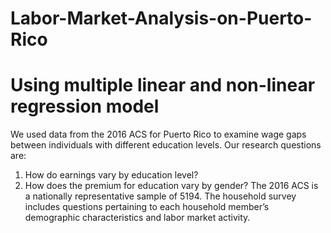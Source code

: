 # Labor-Market-Analysis-on-Puerto-Rico

# Using multiple linear and non-linear regression model 

We used data from the 2016 ACS for Puerto Rico to examine wage gaps between individuals with different education levels. Our research questions are: 
1) How do earnings vary by education level? 
2) How does the premium for education vary by gender? 
The 2016 ACS is a nationally representative sample of 5194. The household survey includes questions pertaining to each household member’s demographic characteristics and labor market activity.

